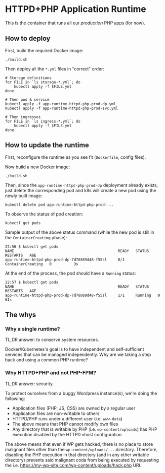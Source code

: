 # HTTPD+PHP Application Runtime

This is the container that runs all our _production_ PHP apps (for now).



## How to deploy

First, build the required Docker image:
```
./build.sh
```

Then deploy all the `*.yml` files in "correct" order:
```
# Storage definitions
for FILE in `ls storage-*.yml`; do
    kubectl apply -f $FILE.yml
done

# Then pod & service
kubectl apply -f app-runtime-httpd-php-prod-dp.yml
kubectl apply -f app-runtime-httpd-php-prod-svc.yml

# Then ingresses
for FILE in `ls ingress-*.yml`; do
    kubectl apply -f $FILE.yml
done
```



## How to update the runtime

First, reconfigure the runtime as you see fit (`Dockerfile`, config files).

Now build a new Docker image:
```
./build.sh
```

Then, since the `app-runtime-httpd-php-prod-dp` deployment already exists, just delete
the corresponding pod and k8s will create a new pod using the newly built image:
```
kubectl delete pod app-runtime-httpd-php-prod-...
```

To observe the status of pod creation:
```
kubectl get pods
```

Sample output of the above status command (while the new pod is still in the `ContainerCreating` phase):
```
22:56 $ kubectl get pods
NAME                                               READY   STATUS              RESTARTS   AGE
app-runtime-httpd-php-prod-dp-7d78889d48-f55sl     0/1     ContainerCreating   0          3s
```

At the end of the process, the pod should have a `Running` status:
```
22:57 $ kubectl get pods
NAME                                               READY   STATUS    RESTARTS   AGE
app-runtime-httpd-php-prod-dp-7d78889d48-f55sl     1/1     Running   0          61s
```



## The whys



### Why a single runtime?

TL;DR answer: to conserve system resources.

Docker/Kubernetes's goal is to have independent and self-sufficient services that
can be managed independently. Why are we taking a step back and using a common PHP
runtime?



### Why HTTPD+PHP and not PHP-FPM?

TL;DR answer: security.

To protect ourselves from a buggy Wordpress instance(s), we're doing the following:
- Application files (PHP, JS, CSS) are owned by a regular user
- Application files are non-writable to others
- HTTPD/PHP runs under a different user (i.e. `www-data`)
- The above means that PHP cannot modify own files
- Any directory that is writable by PHP (i.e. `wp-content/uploads`) has PHP execution disabled by the HTTPD vhost configuration

The above means that even if WP gets hacked, there is no place to store
malignant files other than the `wp-content/uploads/...` directory.
Therefore, disabling the PHP execution in that directory (and in any other
writable directory) prevents said malignant code from being executed by
requesting the i.e. https://my-wp-site.com/wp-content/uploads/hack.php URI.
